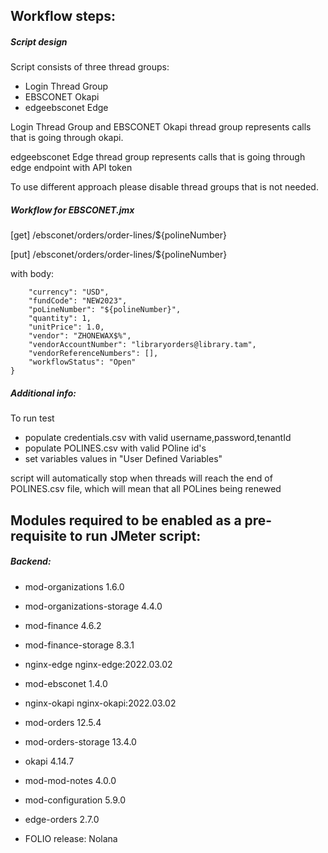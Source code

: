 ## Workflow steps:

##### Script design
Script consists of three thread groups:
- Login Thread Group
- EBSCONET Okapi
- edgeebsconet Edge

Login Thread Group and EBSCONET Okapi thread group represents calls that is going through okapi.

edgeebsconet Edge thread group represents calls that is going through edge endpoint with API token

To use different approach please disable thread groups that is not needed. 


##### Workflow for EBSCONET.jmx
[get] /ebsconet/orders/order-lines/${polineNumber}

[put] /ebsconet/orders/order-lines/${polineNumber}

with body:
```{
    "currency": "USD",
    "fundCode": "NEW2023",
    "poLineNumber": "${polineNumber}",
    "quantity": 1,
    "unitPrice": 1.0,
    "vendor": "ZHONEWAX$%",
    "vendorAccountNumber": "libraryorders@library.tam",
    "vendorReferenceNumbers": [],
    "workflowStatus": "Open"
}
```
##### Additional info:
To run test
- populate credentials.csv with valid username,password,tenantId
- populate POLINES.csv with valid POline id's
- set variables values in "User Defined Variables"

script will automatically stop when threads will reach the end of POLINES.csv file, which will mean that all POLines being renewed 


## Modules required to be enabled as a pre-requisite to run JMeter script:
##### Backend:
- mod-organizations 1.6.0
- mod-organizations-storage 4.4.0
- mod-finance 4.6.2
- mod-finance-storage 8.3.1
- nginx-edge nginx-edge:2022.03.02
- mod-ebsconet 1.4.0
- nginx-okapi nginx-okapi:2022.03.02
- mod-orders 12.5.4 
- mod-orders-storage 13.4.0
- okapi 4.14.7
- mod-mod-notes 4.0.0
- mod-configuration 5.9.0
- edge-orders 2.7.0


- FOLIO release: Nolana

